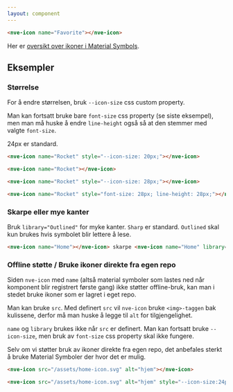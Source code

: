 ```yaml
---
layout: component
---
```


<CodeExamplePreview>

```html
<nve-icon name="Favorite"></nve-icon>
```

</CodeExamplePreview>

Her er [oversikt over ikoner i Material Symbols](https://fonts.google.com/icons).

## Eksempler

### Størrelse

For å endre størrelsen, bruk `--icon-size` css custom property.

Man kan fortsatt bruke bare `font-size` css property (se siste eksempel), men man må huske å endre `line-height` også så at den stemmer med valgte `font-size`.

24px er standard.
<CodeExamplePreview>

```html
<nve-icon name="Rocket" style="--icon-size: 20px;"></nve-icon>

<nve-icon name="Rocket"></nve-icon>

<nve-icon name="Rocket" style="--icon-size: 28px;"></nve-icon>

<nve-icon name="Rocket" style="font-size: 28px; line-height: 28px;"></nve-icon>
```

</CodeExamplePreview>

### Skarpe eller mye kanter

Bruk `library="Outlined"` for myke kanter. `Sharp` er standard. `Outlined` skal kun brukes hvis symbolet blir lettere å lese.
<CodeExamplePreview>

```html
<nve-icon name="Home"></nve-icon> skarpe <nve-icon name="Home" library="Outlined"></nve-icon> myke
```

</CodeExamplePreview>

### Offline støtte / Bruke ikoner direkte fra egen repo

Siden `nve-icon` med `name` (altså material symboler som lastes ned når komponent blir registrert første gang) ikke støtter offline-bruk, kan man i stedet bruke ikoner som er lagret i eget repo.

Man kan bruke `src`. Med definert `src` vil `nve-icon` bruke `<img>-taggen` bak kulissene, derfor må man huske å legge til `alt` for tilgjengelighet.

`name` og `library` brukes ikke når `src` er definert. Man kan fortsatt bruke `--icon-size`, men bruk av `font-size` css property skal ikke fungere.

<nve-message-card variant="warning" title="Obs!">
Selv om vi støtter bruk av ikoner direkte fra egen repo, det anbefales sterkt å bruke Material Symboler der
hvor det er mulig. 
</nve-message-card>

<CodeExamplePreview>

```html
<nve-icon src="/assets/home-icon.svg" alt="hjem"></nve-icon>

<nve-icon src="/assets/home-icon.svg" alt="hjem" style="--icon-size:24px"></nve-icon>
```

</CodeExamplePreview>
